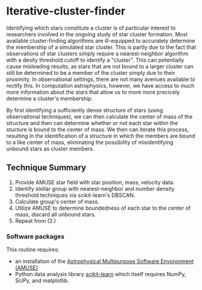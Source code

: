 # Iterative-cluster-finder

Identifying which stars constitute a cluster is of particular interest to researchers involved in the ongoing study of star cluster formation. Most available cluster-finding algorithms are ill-equipped to accurately determine the membership of a simulated star cluster. This is partly due to the fact that observations of star clusters simply require a nearest-neighbor algorithm with a desity threshold cutoff to identify a "cluster". This can potentially cause misleading results, as stars that are not bound to a larger cluster can still be determined to be a member of the cluster simply due to their proximity. In observational settings, there are not many avenues available to rectify this. In computation astrophysics, however, we have access to much more information about the stars that allow us to more more precicely determine a cluster's membership.

By first identifying a sufficiently dense structure of stars (using observational techniques), we can then calculate the center of mass of the structure and then can determine whether or not each star within the stucture is bound to the center of mass. We then can iterate this process, resulting in the identification of a structure in which the members are bound to a like center of mass, eliminating the possibility of misidentifying unbound stars as cluster members.

## Technique Summary

1. Provide AMUSE star field with star position, mass, velocity data.
2. Identify stellar group with nearest-neighbor and number density threshold techniques via scikit-learn's DBSCAN.
3. Calculate group's center of mass.
4. Utilize AMUSE to determine boundedness of each star to the center of mass, discard all unbound stars.
5. Repeat from (2.)

### Software packages
This routine requires:

* an installation of the [Astrophysical Multipurpose Software Envoronment (AMUSE)](https://github.com/amusecode/amuse)
* Python data analysis library [scikit-learn](https://scikit-learn.org/) which itself requires NumPy, SciPy, and matplotlib.